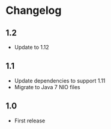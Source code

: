 # Changelog

## 1.2

* Update to 1.12

## 1.1

* Update dependencies to support 1.11
* Migrate to Java 7 NIO files

## 1.0

* First release
